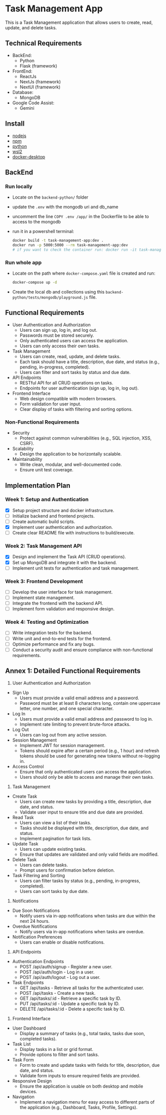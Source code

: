 # Task Management App

This is a Task Management application that allows users to create, read, update, and delete tasks.

## Technical Requirements

- BackEnd:
  - Python
  - Flask (framework)
- FrontEnd:
  - ReactJs
  - NextJs (framework)
  - NextUI (framework)
- Database:
  - MongoDB
- Google Code Assist:
  - Gemini

## Install

- [nodejs](https://nodejs.org/en)
- [npm](https://docs.npmjs.com/downloading-and-installing-node-js-and-npm)
- [python](https://www.python.org/downloads/)
- [wsl2](https://learn.microsoft.com/en-us/windows/wsl/install)
- [docker-desktop](https://docs.docker.com/desktop/release-notes/)

## BackEnd

### Run locally

- Locate on the `backend-python/` folder
- update the `.env` with the mongodb uri and db_name
- uncomment the line `COPY .env /app/` in the Dockerfile to be able to access to the mongodb
- run it in a powershell terminal:

  ```bash
  docker build -t task-management-app:dev .
  docker run -p 5000:5000 --rm task-management-app:dev
  # if you want to check the container run: docker run -it task-manager-app bash
  ```

### Run whole app

- Locate on the path where `docker-compose.yaml` file is created and run:

  ```bash
  docker-compose up -d
  ```

- Create the local db and collections using this `backend-python/tests/mongodb/playground.js` file.

## Functional Requirements

- User Authentication and Authorization
  - Users can sign up, log in, and log out.
  - Passwords must be stored securely.
  - Only authenticated users can access the application.
  - Users can only access their own tasks.
- Task Management
  - Users can create, read, update, and delete tasks.
  - Each task should have a title, description, due date, and status (e.g., pending, in-progress, completed).
  - Users can filter and sort tasks by status and due date.
- API Endpoints
  - RESTful API for all CRUD operations on tasks.
  - Endpoints for user authentication (sign up, log in, log out).
- Frontend Interface
  - Web design compatible with modern browsers.
  - Form validation for user input.
  - Clear display of tasks with filtering and sorting options.

### Non-Functional Requirements  

- Security
  - Protect against common vulnerabilities (e.g., SQL injection, XSS, CSRF).
- Scalability
  - Design the application to be horizontally scalable.  
- Maintainability
  - Write clean, modular, and well-documented code.
  - Ensure unit test coverage.

## Implementation Plan

### Week 1: Setup and Authentication

- [x] Setup project structure and docker infrastructure.
- [ ] Initialize backend and frontend projects.
- [ ] Create automatic build scripts.
- [x] Implement user authentication and authorization.
- [ ] Create clear README file with instructions to build/execute.

### Week 2: Task Management API

- [X] Design and implement the Task API (CRUD operations).
- [x] Set up MongoDB and integrate it with the backend.
- [ ] Implement unit tests for authentication and task management.

### Week 3: Frontend Development

- [ ] Develop the user interface for task management.
- [ ] Implement state management.
- [ ] Integrate the frontend with the backend API.
- [ ] Implement form validation and responsive design.

### Week 4: Testing and Optimization

- [ ] Write integration tests for the backend.
- [ ] Write unit and end-to-end tests for the frontend.
- [ ] Optimize performance and fix any bugs.
- [ ] Conduct a security audit and ensure compliance with non-functional requirements.

## Annex 1: Detailed Functional Requirements

1. User Authentication and Authorization

- Sign Up
  - Users must provide a valid email address and a password.
  - Password must be at least 8 characters long, contain one uppercase letter, one number, and one special character.
- Log In
  - Users must provide a valid email address and password to log in.
  - Implement rate limiting to prevent brute-force attacks.
- Log Out
  - Users can log out from any active session.
- Session Management
  - Implement JWT for session management.
  - Tokens should expire after a certain period (e.g., 1 hour) and refresh tokens should be used for generating new tokens without re-logging in.
- Access Control
  - Ensure that only authenticated users can access the application.
  - Users should only be able to access and manage their own tasks.

1. Task Management

- Create Task
  - Users can create new tasks by providing a title, description, due date, and status.
  - Validate user input to ensure title and due date are provided.
- Read Task
  - Users can view a list of their tasks.
  - Tasks should be displayed with title, description, due date, and status.
  - Implement pagination for task lists.
- Update Task
  - Users can update existing tasks.
  - Ensure that updates are validated and only valid fields are modified.
- Delete Task
  - Users can delete tasks.
  - Prompt users for confirmation before deletion.
- Task Filtering and Sorting
  - Users can filter tasks by status (e.g., pending, in-progress, completed).
  - Users can sort tasks by due date.

1. Notifications

- Due Soon Notifications
  - Notify users via in-app notifications when tasks are due within the next 24 hours.
- Overdue Notifications
  - Notify users via in-app notifications when tasks are overdue.
- Notification Preferences
  - Users can enable or disable notifications.

1. API Endpoints

- Authentication Endpoints
  - POST /api/auth/signup - Register a new user.
  - POST /api/auth/login - Log in a user.
  - POST /api/auth/logout - Log out a user.
- Task Endpoints
  - GET /api/tasks - Retrieve all tasks for the authenticated user.
  - POST /api/tasks - Create a new task.
  - GET /api/tasks/:id - Retrieve a specific task by ID.
  - PUT /api/tasks/:id - Update a specific task by ID.
  - DELETE /api/tasks/:id - Delete a specific task by ID.

1. Frontend Interface

- User Dashboard
  - Display a summary of tasks (e.g., total tasks, tasks due soon, completed tasks).
- Task List
  - Display tasks in a list or grid format.
  - Provide options to filter and sort tasks.
- Task Form
  - Form to create and update tasks with fields for title, description, due date, and status.
  - Validate form inputs to ensure required fields are provided.
- Responsive Design
  - Ensure the application is usable on both desktop and mobile devices.
- Navigation
  - Implement a navigation menu for easy access to different parts of the application (e.g., Dashboard, Tasks, Profile, Settings).

